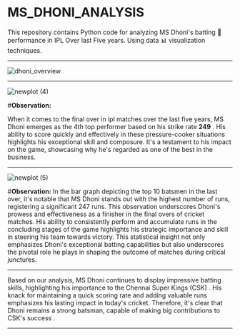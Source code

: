 # MS_DHONI_ANALYSIS





This repository contains Python code for analyzing MS Dhoni's batting 🚁 performance in IPL Over last Five years. Using data 📊 visualization techniques.



-------------------------------------------------------------------------------------------------------------------------------------------------------------

![dhoni_overview](https://github.com/GaneshPatilDS/MS_DHONI_ANALYSIS/assets/123234894/35d3a5f4-49b6-4342-b351-8427e1783f7a)

-------------------------------------------------------------------------------------------------------------------------------------------------------------


![newplot (4)](https://github.com/GaneshPatilDS/MS_DHONI_ANALYSIS/assets/123234894/bc01301f-e9da-48f5-bb17-8c7949f84b97)


#**Observation:**

When it comes to the final over in ipl matches over the last five years, MS Dhoni emerges as the 4th top performer based on his strike rate **249** . His ability to score quickly and effectively in these pressure-cooker situations highlights his exceptional skill and composure. It's a testament to his impact on the game, showcasing why he's regarded as one of the best in the business.


--------------------------------------------------------------------------------------------------------------------------------------------------------------

![newplot (5)](https://github.com/GaneshPatilDS/MS_DHONI_ANALYSIS/assets/123234894/cb3a291c-b4b6-48c5-a217-a659a17d4ef5)



#**Observation:**
In the bar graph depicting the top 10 batsmen in the last over, it's notable that MS Dhoni stands out with the highest number of runs, registering a significant 247 runs. This observation underscores Dhoni's prowess and effectiveness as a finisher in the final overs of cricket matches. His ability to consistently perform and accumulate runs in the concluding stages of the game highlights his strategic importance and skill in steering his team towards victory. This statistical insight not only emphasizes Dhoni's exceptional batting capabilities but also underscores the pivotal role he plays in shaping the outcome of matches during critical junctures.

-------------------------------------------------------------------------------------------------------------------------------------------------------------

Based on our analysis, MS Dhoni continues to display impressive batting skills, highlighting his importance to the Chennai Super Kings (CSK) . 
His knack for maintaining a quick scoring rate and adding valuable runs emphasizes his lasting impact in today's cricket. 
Therefore, it's clear that Dhoni remains a strong batsman, capable of making big contributions to CSK's success .

--------------------------------------------------------------------------------------------------------------------------------------------------------------





